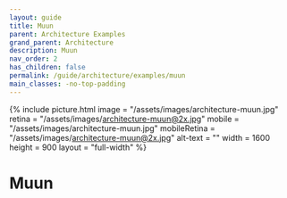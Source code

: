 ```yaml
---
layout: guide
title: Muun
parent: Architecture Examples
grand_parent: Architecture
description: Muun
nav_order: 2
has_children: false
permalink: /guide/architecture/examples/muun
main_classes: -no-top-padding
---
```


{% include picture.html
   image = "/assets/images/architecture-muun.jpg"
   retina = "/assets/images/architecture-muun@2x.jpg"
   mobile = "/assets/images/architecture-muun.jpg"
   mobileRetina = "/assets/images/architecture-muun@2x.jpg"
   alt-text = ""
   width = 1600
   height = 900
   layout = "full-width"
%}

# Muun
